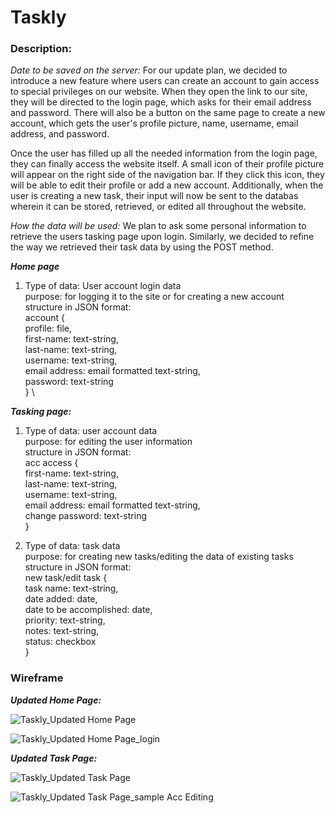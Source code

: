 # Taskly

### **Description:**
*Date to be saved on the server:* For our update plan, we decided to introduce a new feature where users can create an account to gain access to special privileges on our website. When they open the link to our site, they will be directed to the login page, which asks for their email address and password. There will also be a button on the same page to create a new account, which gets the user's profile picture, name, username, email address, and password.

Once the user has filled up all the needed information from the login page, they can finally access the website itself. A small icon of their profile picture will appear on the right side of the navigation bar. If they click this icon, they will be able to edit their profile or add a new account. Additionally, when the user is creating a new task, their input will now be sent to the   databas wherein it can be stored, retrieved, or edited all throughout the website.

*How the data will be used:* We plan to ask some personal information to retrieve the users tasking page upon login. Similarly, we decided to refine the way we retrieved their task data by using the POST method.

**_Home page_**
1. Type of data: User account login data \
purpose: for logging it to the site or for creating a new account \
structure in JSON format: \
	account { \
 		profile: file, \
   		first-name: text-string, \
     		last-name: text-string, \
       		username: text-string, \
	 	email address: email formatted text-string, \
   		password: text-string \
 	} \

**_Tasking page:_**
1. Type of data: user account data \
purpose: for editing the user information \
structure in JSON format: \
        acc access { \
    		first-name: text-string, \
    		last-name: text-string, \
    		username: text-string, \
		email address: email formatted text-string, \
		change password: text-string \
	} 

3. Type of data: task data \
purpose: for creating new tasks/editing the data of existing tasks \
structure in JSON format: \
	new task/edit task { \
		task name: text-string, \
		date added: date, \
		date to be accomplished: date, \
		priority: text-string, \
		notes: text-string, \
		status: checkbox \
  	}


### **Wireframe**

**_Updated Home Page:_**

![Taskly_Updated Home Page](https://github.com/user-attachments/assets/698e2a9e-ed31-4158-95c7-f9fa5aaccf38)

![Taskly_Updated Home Page_login](https://github.com/user-attachments/assets/bf672413-cf54-42d7-96c7-9b67501f0b7e)

**_Updated Task Page:_**

![Taskly_Updated Task Page](https://github.com/user-attachments/assets/1ed70a0a-e338-4674-ba9e-0d3a6d441dfa)

![Taskly_Updated Task Page_sample Acc Editing](https://github.com/user-attachments/assets/97a82669-b75a-4094-95ea-3a2aa6fe954b)
